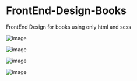 # FrontEnd-Design-Books
FrontEnd Design for books using only html and scss

![image](https://github.com/abd-19/FrontEnd-Design-Books/assets/82651343/ca931d4e-2a0c-4fe5-9036-4a354c1c2fc6)

![image](https://github.com/abd-19/FrontEnd-Design-Books/assets/82651343/926bd57c-f454-4c28-943f-8880c5ead42e)

![image](https://github.com/abd-19/FrontEnd-Design-Books/assets/82651343/8680531c-38ca-4d14-b520-cf71a8a8caec)

![image](https://github.com/abd-19/FrontEnd-Design-Books/assets/82651343/a950ccb5-2d29-47f4-a6db-1164edcb30b3)


